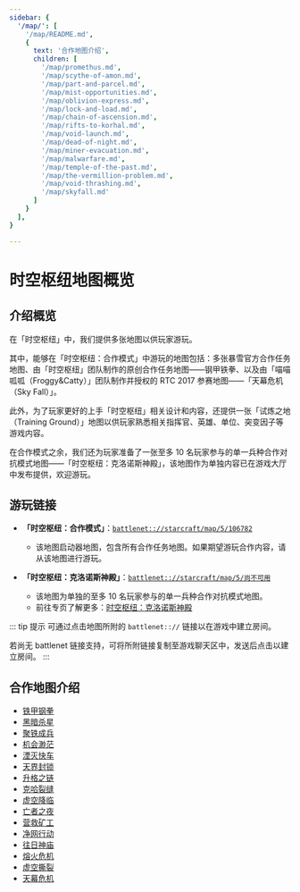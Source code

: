 ```yaml
---
sidebar: {
  '/map/': [
    '/map/README.md',
    {
      text: '合作地图介绍',
      children: [
        '/map/promethus.md', 
        '/map/scythe-of-amon.md', 
        '/map/part-and-parcel.md', 
        '/map/mist-opportunities.md', 
        '/map/oblivion-express.md', 
        '/map/lock-and-load.md', 
        '/map/chain-of-ascension.md', 
        '/map/rifts-to-korhal.md', 
        '/map/void-launch.md', 
        '/map/dead-of-night.md', 
        '/map/miner-evacuation.md', 
        '/map/malwarfare.md', 
        '/map/temple-of-the-past.md', 
        '/map/the-vermillion-problem.md', 
        '/map/void-thrashing.md', 
        '/map/skyfall.md'
      ]
    }
  ],
}

---
```


# 时空枢纽地图概览

## 介绍概览

在「时空枢纽」中，我们提供多张地图以供玩家游玩。

其中，能够在「时空枢纽：合作模式」中游玩的地图包括：多张暴雪官方合作任务地图、由「时空枢纽」团队制作的原创合作任务地图——钢甲铁拳、以及由「喵喵呱呱（Froggy&Catty）」团队制作并授权的 RTC 2017 参赛地图——「天幕危机（Sky Fall）」。

此外，为了玩家更好的上手「时空枢纽」相关设计和内容，还提供一张「试炼之地（Training Ground）」地图以供玩家熟悉相关指挥官、英雄、单位、突变因子等游戏内容。

在合作模式之余，我们还为玩家准备了一张至多 10 名玩家参与的单一兵种合作对抗模式地图——「时空枢纽：克洛诺斯神殿」，该地图作为单独内容已在游戏大厅中发布提供，欢迎游玩。

## 游玩链接

- **「时空枢纽：合作模式」**：[`battlenet:://starcraft/map/5/106782`](battlenet:://starcraft/map/5/106782)
  - 该地图启动器地图，包含所有合作任务地图。如果期望游玩合作内容，请从该地图进行游玩。

- **「时空枢纽：克洛诺斯神殿」**：[`battlenet:://starcraft/map/5/尚不可用`](battlenet:://starcraft/map/5/尚不可用)
  - 该地图为单独的至多 10 名玩家参与的单一兵种合作对抗模式地图。
  - 前往专页了解更多：[时空枢纽：克洛诺斯神殿](/chrono-temple/)

::: tip 提示
可通过点击地图所附的 `battlenet:://` 链接以在游戏中建立房间。

若尚无 battlenet 链接支持，可将所附链接复制至游戏聊天区中，发送后点击以建立房间。
:::

## 合作地图介绍

- [铁甲钢拳](/map/promethus.html)
- [黑暗杀星](/map/scythe-of-amon.html)
- [聚铁成兵](/map/partand-parcel.html)
- [机会渺茫](/map/mist-opportunities.html)
- [湮灭快车](/map/oblivion-express.html)
- [天界封锁](/map/lock-and-load.html)
- [升格之链](/map/chain-of-ascension.html)
- [克哈裂缝](/map/rifts-to-korhal.html)
- [虚空降临](/map/void-launch.html)
- [亡者之夜](/map/dead-of-night.html/)
- [营救矿工](/map/miner-evacuation.html)
- [净网行动](/map/malwarfare.html)
- [往日神庙](/map/temple-of-the-past.html)
- [熔火危机](/map/the-vermillion-problem.html)
- [虚空撕裂](/map/void-thrashing.html)
- [天幕危机](/map/skyfall.html)


